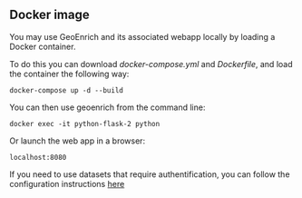 ## Docker image

You may use GeoEnrich and its associated webapp locally by loading a Docker container.

To do this you can download *docker-compose.yml* and *Dockerfile*, and load the container the following way:

```
docker-compose up -d --build
```

You can then use geoenrich from the command line:

```
docker exec -it python-flask-2 python
```

Or launch the web app in a browser:
```
localhost:8080
```

If you need to use datasets that require authentification, you can follow the configuration instructions [here](https://geoenrich.readthedocs.io/en/latest/install.html#first-configuration)